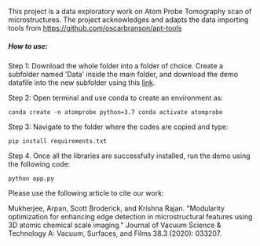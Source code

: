 This project is a data exploratory work on Atom Probe Tomography scan of microstructures. The project acknowledges and adapts the data importing tools from
https://github.com/oscarbranson/apt-tools

##### How to use:

Step 1: Download the whole folder into a folder of choice. Create a subfolder named 'Data' inside the main folder, and download the demo datafile into the new subfolder using this [link](https://buffalo.box.com/shared/static/iy8my7kzpyplcty67xn9pixf08mm1dj4.csv). 

Step 2: Open terminal and use conda to create an environment as:

`conda create -n atomprobe python=3.7
 conda activate atomprobe` 

Step 3: Navigate to the folder where the codes are copied and type:

`pip install requirements.txt`

Step 4. Once all the libraries are successfully installed, run the demo using the following code:

`python app.py`

Please use the following article to cite our work:

Mukherjee, Arpan, Scott Broderick, and Krishna Rajan. "Modularity optimization for enhancing edge detection in microstructural features using 3D atomic chemical scale imaging." Journal of Vacuum Science & Technology A: Vacuum, Surfaces, and Films 38.3 (2020): 033207.
